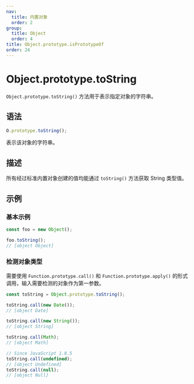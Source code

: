 ```yaml
---
nav:
  title: 内置对象
  order: 2
group:
  title: Object
  order: 4
title: Object.prototype.isPrototypeOf
order: 24
---
```


# Object.prototype.toString

`Object.prototype.toString()` 方法用于表示指定对象的字符串。

## 语法

```js
O.prototype.toString();
```

表示该对象的字符串。

## 描述

所有经过标准内置对象创建的值均能通过 `toString()` 方法获取 String 类型值。

## 示例

### 基本示例

```js
const foo = new Object();

foo.toString();
// [object Object]
```

### 检测对象类型

需要使用 `Function.prototype.call()` 和 `Function.prototype.apply()` 的形式调用，输入需要检测的对象作为第一参数。

```js
const toString = Object.prototype.toString();

toString.call(new Date());
// [object Date]

toString.call(new String());
// [object String]

toString.call(Math);
// [object Math]

// Since JavaScript 1.8.5
toString.call(undefined);
// [object Undefined]
toString.call(null);
// [object Null]
```
